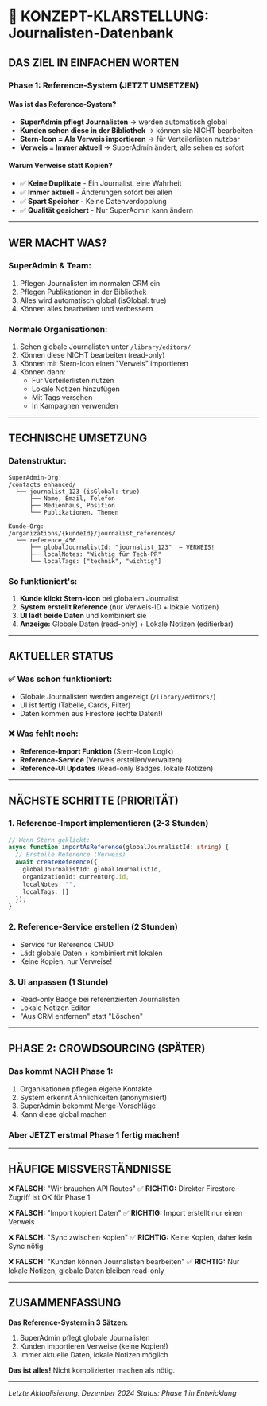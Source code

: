 # 🎯 KONZEPT-KLARSTELLUNG: Journalisten-Datenbank

## **DAS ZIEL IN EINFACHEN WORTEN**

### **Phase 1: Reference-System (JETZT UMSETZEN)**

#### **Was ist das Reference-System?**
- **SuperAdmin pflegt Journalisten** → werden automatisch global
- **Kunden sehen diese in der Bibliothek** → können sie NICHT bearbeiten
- **Stern-Icon = Als Verweis importieren** → für Verteilerlisten nutzbar
- **Verweis = Immer aktuell** → SuperAdmin ändert, alle sehen es sofort

#### **Warum Verweise statt Kopien?**
- ✅ **Keine Duplikate** - Ein Journalist, eine Wahrheit
- ✅ **Immer aktuell** - Änderungen sofort bei allen
- ✅ **Spart Speicher** - Keine Datenverdopplung
- ✅ **Qualität gesichert** - Nur SuperAdmin kann ändern

---

## **WER MACHT WAS?**

### **SuperAdmin & Team:**
1. Pflegen Journalisten im normalen CRM ein
2. Pflegen Publikationen in der Bibliothek
3. Alles wird automatisch global (isGlobal: true)
4. Können alles bearbeiten und verbessern

### **Normale Organisationen:**
1. Sehen globale Journalisten unter `/library/editors/`
2. Können diese NICHT bearbeiten (read-only)
3. Können mit Stern-Icon einen "Verweis" importieren
4. Können dann:
   - Für Verteilerlisten nutzen
   - Lokale Notizen hinzufügen
   - Mit Tags versehen
   - In Kampagnen verwenden

---

## **TECHNISCHE UMSETZUNG**

### **Datenstruktur:**

```
SuperAdmin-Org:
/contacts_enhanced/
  └── journalist_123 (isGlobal: true)
      ├── Name, Email, Telefon
      ├── Medienhaus, Position
      └── Publikationen, Themen

Kunde-Org:
/organizations/{kundeId}/journalist_references/
  └── reference_456
      ├── globalJournalistId: "journalist_123"  ← VERWEIS!
      ├── localNotes: "Wichtig für Tech-PR"
      └── localTags: ["technik", "wichtig"]
```

### **So funktioniert's:**
1. **Kunde klickt Stern-Icon** bei globalem Journalist
2. **System erstellt Reference** (nur Verweis-ID + lokale Notizen)
3. **UI lädt beide Daten** und kombiniert sie
4. **Anzeige:** Globale Daten (read-only) + Lokale Notizen (editierbar)

---

## **AKTUELLER STATUS**

### **✅ Was schon funktioniert:**
- Globale Journalisten werden angezeigt (`/library/editors/`)
- UI ist fertig (Tabelle, Cards, Filter)
- Daten kommen aus Firestore (echte Daten!)

### **❌ Was fehlt noch:**
- **Reference-Import Funktion** (Stern-Icon Logik)
- **Reference-Service** (Verweis erstellen/verwalten)
- **Reference-UI Updates** (Read-only Badges, lokale Notizen)

---

## **NÄCHSTE SCHRITTE (PRIORITÄT)**

### **1. Reference-Import implementieren (2-3 Stunden)**
```typescript
// Wenn Stern geklickt:
async function importAsReference(globalJournalistId: string) {
  // Erstelle Reference (Verweis)
  await createReference({
    globalJournalistId: globalJournalistId,
    organizationId: currentOrg.id,
    localNotes: "",
    localTags: []
  });
}
```

### **2. Reference-Service erstellen (2 Stunden)**
- Service für Reference CRUD
- Lädt globale Daten + kombiniert mit lokalen
- Keine Kopien, nur Verweise!

### **3. UI anpassen (1 Stunde)**
- Read-only Badge bei referenzierten Journalisten
- Lokale Notizen Editor
- "Aus CRM entfernen" statt "Löschen"

---

## **PHASE 2: CROWDSOURCING (SPÄTER)**

### **Das kommt NACH Phase 1:**
1. Organisationen pflegen eigene Kontakte
2. System erkennt Ähnlichkeiten (anonymisiert)
3. SuperAdmin bekommt Merge-Vorschläge
4. Kann diese global machen

### **Aber JETZT erstmal Phase 1 fertig machen!**

---

## **HÄUFIGE MISSVERSTÄNDNISSE**

❌ **FALSCH:** "Wir brauchen API Routes"
✅ **RICHTIG:** Direkter Firestore-Zugriff ist OK für Phase 1

❌ **FALSCH:** "Import kopiert Daten"
✅ **RICHTIG:** Import erstellt nur einen Verweis

❌ **FALSCH:** "Sync zwischen Kopien"
✅ **RICHTIG:** Keine Kopien, daher kein Sync nötig

❌ **FALSCH:** "Kunden können Journalisten bearbeiten"
✅ **RICHTIG:** Nur lokale Notizen, globale Daten bleiben read-only

---

## **ZUSAMMENFASSUNG**

**Das Reference-System in 3 Sätzen:**
1. SuperAdmin pflegt globale Journalisten
2. Kunden importieren Verweise (keine Kopien!)
3. Immer aktuelle Daten, lokale Notizen möglich

**Das ist alles!** Nicht komplizierter machen als nötig.

---

*Letzte Aktualisierung: Dezember 2024*
*Status: Phase 1 in Entwicklung*